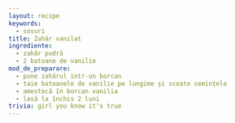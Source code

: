 ```yaml
---
layout: recipe
keywords:
  - sosuri
title: Zahăr vanilat
ingrediente:
  - zahăr pudră
  - 2 batoane de vanilie
mod_de_preparare:
  - pune zahărul intr-un borcan
  - taie batoanele de vanilie pe lungime și scoate semințele
  - amestecă în borcan vanilia
  - lasă la închis 2 luni
trivia: girl you know it's true
---
```

